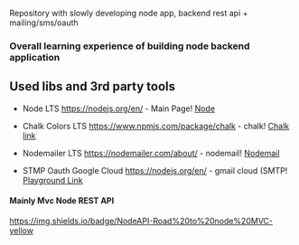 
Repository with slowly developing node app, backend rest api + mailing/sms/oauth

### Overall learning experience of building node backend application
## Used libs and 3rd party tools

 * Node LTS https://nodejs.org/en/ - Main Page!
[Node](https://nodejs.org/en/)

 * Chalk Colors LTS https://www.npmjs.com/package/chalk - chalk!
[Chalk link](https://www.npmjs.com/package/chalk/)

 * Nodemailer LTS https://nodemailer.com/about/ - nodemail!
[Nodemail](https://nodemailer.com/about/)

 * STMP Oauth Google Cloud https://nodejs.org/en/ - gmail cloud (SMTP!
[Playground Link](https://developers.google.com/oauthplayground/)

#### Mainly Mvc Node REST API


https://img.shields.io/badge/NodeAPI-Road%20to%20node%20MVC-yellow
